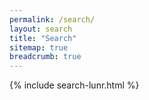 ```yaml
---
permalink: /search/
layout: search
title: "Search"
sitemap: true
breadcrumb: true
---
```


 {% include search-lunr.html %}
